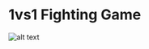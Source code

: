 # 1vs1 Fighting Game

![alt text](https://s8.gifyu.com/images/ezgif.com-gif-maker5285648ab0cb7dfd.gif)
